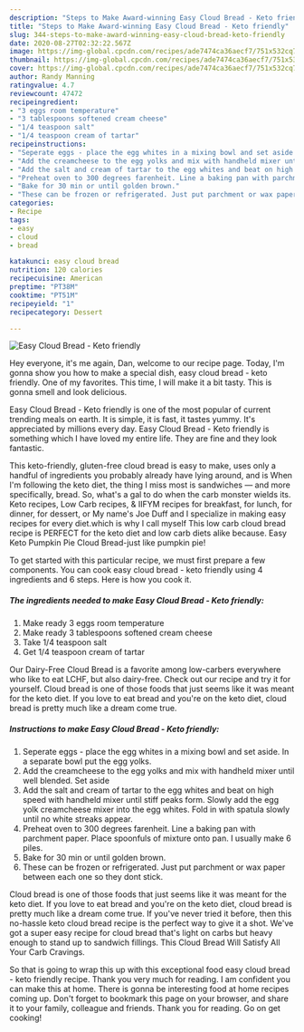 ```yaml
---
description: "Steps to Make Award-winning Easy Cloud Bread - Keto friendly"
title: "Steps to Make Award-winning Easy Cloud Bread - Keto friendly"
slug: 344-steps-to-make-award-winning-easy-cloud-bread-keto-friendly
date: 2020-08-27T02:32:22.567Z
image: https://img-global.cpcdn.com/recipes/ade7474ca36aecf7/751x532cq70/easy-cloud-bread-keto-friendly-recipe-main-photo.jpg
thumbnail: https://img-global.cpcdn.com/recipes/ade7474ca36aecf7/751x532cq70/easy-cloud-bread-keto-friendly-recipe-main-photo.jpg
cover: https://img-global.cpcdn.com/recipes/ade7474ca36aecf7/751x532cq70/easy-cloud-bread-keto-friendly-recipe-main-photo.jpg
author: Randy Manning
ratingvalue: 4.7
reviewcount: 47472
recipeingredient:
- "3 eggs room temperature"
- "3 tablespoons softened cream cheese"
- "1/4 teaspoon salt"
- "1/4 teaspoon cream of tartar"
recipeinstructions:
- "Seperate eggs - place the egg whites in a mixing bowl and set aside. In a separate bowl put the egg yolks."
- "Add the creamcheese to the egg yolks and mix with handheld mixer until well blended. Set aside"
- "Add the salt and cream of tartar to the egg whites and beat on high speed with handheld mixer until stiff peaks form. Slowly add the egg yolk creamcheese mixer into the egg whites. Fold in with spatula slowly until no white streaks appear."
- "Preheat oven to 300 degrees farenheit. Line a baking pan with parchment paper. Place spoonfuls of mixture onto pan. I usually make 6 piles."
- "Bake for 30 min or until golden brown."
- "These can be frozen or refrigerated. Just put parchment or wax paper between each one so they dont stick."
categories:
- Recipe
tags:
- easy
- cloud
- bread

katakunci: easy cloud bread 
nutrition: 120 calories
recipecuisine: American
preptime: "PT38M"
cooktime: "PT51M"
recipeyield: "1"
recipecategory: Dessert

---
```



![Easy Cloud Bread - Keto friendly](https://img-global.cpcdn.com/recipes/ade7474ca36aecf7/751x532cq70/easy-cloud-bread-keto-friendly-recipe-main-photo.jpg)

Hey everyone, it's me again, Dan, welcome to our recipe page. Today, I'm gonna show you how to make a special dish, easy cloud bread - keto friendly. One of my favorites. This time, I will make it a bit tasty. This is gonna smell and look delicious.

Easy Cloud Bread - Keto friendly is one of the most popular of current trending meals on earth. It is simple, it is fast, it tastes yummy. It's appreciated by millions every day. Easy Cloud Bread - Keto friendly is something which I have loved my entire life. They are fine and they look fantastic.

This keto-friendly, gluten-free cloud bread is easy to make, uses only a handful of ingredients you probably already have lying around, and is When I&#39;m following the keto diet, the thing I miss most is sandwiches — and more specifically, bread. So, what&#39;s a gal to do when the carb monster wields its. Keto recipes, Low Carb recipes, &amp; IIFYM recipes for breakfast, for lunch, for dinner, for dessert, or My name&#39;s Joe Duff and I specialize in making easy recipes for every diet.which is why I call myself This low carb cloud bread recipe is PERFECT for the keto diet and low carb diets alike because. Easy Keto Pumpkin Pie Cloud Bread-just like pumpkin pie!


To get started with this particular recipe, we must first prepare a few components. You can cook easy cloud bread - keto friendly using 4 ingredients and 6 steps. Here is how you cook it.

<!--inarticleads1-->

##### The ingredients needed to make Easy Cloud Bread - Keto friendly:

1. Make ready 3 eggs room temperature
1. Make ready 3 tablespoons softened cream cheese
1. Take 1/4 teaspoon salt
1. Get 1/4 teaspoon cream of tartar


Our Dairy-Free Cloud Bread is a favorite among low-carbers everywhere who like to eat LCHF, but also dairy-free. Check out our recipe and try it for yourself. Cloud bread is one of those foods that just seems like it was meant for the keto diet. If you love to eat bread and you&#39;re on the keto diet, cloud bread is pretty much like a dream come true. 

<!--inarticleads2-->

##### Instructions to make Easy Cloud Bread - Keto friendly:

1. Seperate eggs - place the egg whites in a mixing bowl and set aside. In a separate bowl put the egg yolks.
1. Add the creamcheese to the egg yolks and mix with handheld mixer until well blended. Set aside
1. Add the salt and cream of tartar to the egg whites and beat on high speed with handheld mixer until stiff peaks form. Slowly add the egg yolk creamcheese mixer into the egg whites. Fold in with spatula slowly until no white streaks appear.
1. Preheat oven to 300 degrees farenheit. Line a baking pan with parchment paper. Place spoonfuls of mixture onto pan. I usually make 6 piles.
1. Bake for 30 min or until golden brown.
1. These can be frozen or refrigerated. Just put parchment or wax paper between each one so they dont stick.


Cloud bread is one of those foods that just seems like it was meant for the keto diet. If you love to eat bread and you&#39;re on the keto diet, cloud bread is pretty much like a dream come true. If you&#39;ve never tried it before, then this no-hassle keto cloud bread recipe is the perfect way to give it a shot. We&#39;ve got a super easy recipe for cloud bread that&#39;s light on carbs but heavy enough to stand up to sandwich fillings. This Cloud Bread Will Satisfy All Your Carb Cravings. 

So that is going to wrap this up with this exceptional food easy cloud bread - keto friendly recipe. Thank you very much for reading. I am confident you can make this at home. There is gonna be interesting food at home recipes coming up. Don't forget to bookmark this page on your browser, and share it to your family, colleague and friends. Thank you for reading. Go on get cooking!
